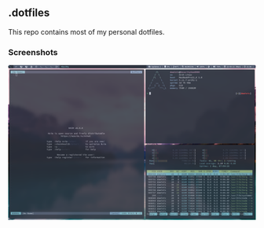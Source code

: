 ## .dotfiles

This repo contains most of my personal dotfiles.

### Screenshots
![screenshot1](https://raw.githubusercontent.com/dominicbraam/.dotfiles/main/screenshots/22-03-21/screenshot1.png)
